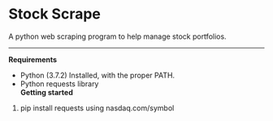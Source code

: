 # Stock Scrape
A python web scraping program to help manage stock portfolios.

---
**Requirements**  
- Python (3.7.2) Installed, with the proper PATH.
- Python requests library  
**Getting started**  
1. pip install requests
using nasdaq.com/symbol
